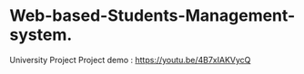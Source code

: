 # Web-based-Students-Management-system.
University Project
Project demo : https://youtu.be/4B7xIAKVycQ
